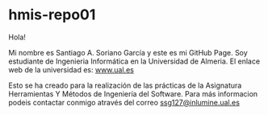 # hmis-repo01
Hola!

Mi nombre es Santiago A. Soriano García y este es mi GitHub Page. Soy estudiante de Ingenieria Informática en la Universidad de Almeria. El enlace web de la universidad es: www.ual.es

Esto se ha creado para la realización de las prácticas de la Asignatura Herramientas Y Métodos de Ingeniería del Software. Para más informacion podeis contactar conmigo através del correo ssg127@inlumine.ual.es
